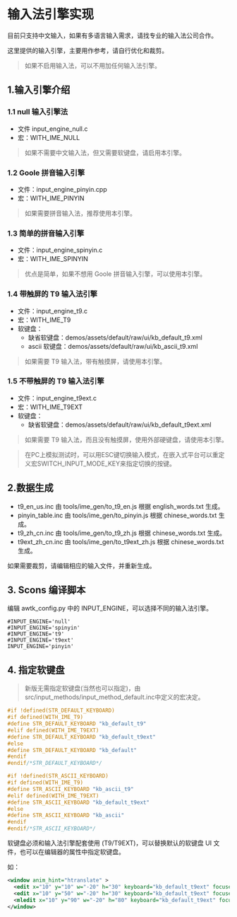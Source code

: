 # 输入法引擎实现

目前只支持中文输入，如果有多语言输入需求，请找专业的输入法公司合作。

这里提供的输入引擎，主要用作参考，请自行优化和裁剪。

> 如果不启用输入法，可以不用加任何输入法引擎。

## 1.输入引擎介绍

### 1.1 null 输入引擎法

* 文件 input\_engine\_null.c   
* 宏：WITH\_IME\_NULL

> 如果不需要中文输入法，但又需要软键盘，请启用本引擎。

### 1.2 Goole 拼音输入引擎

* 文件：input\_engine\_pinyin.cpp
* 宏：WITH\_IME\_PINYIN

> 如果需要拼音输入法，推荐使用本引擎。

### 1.3 简单的拼音输入引擎

* 文件：input\_engine\_spinyin.c  
* 宏：WITH\_IME\_SPINYIN

> 优点是简单，如果不想用 Goole 拼音输入引擎，可以使用本引擎。

### 1.4 带触屏的 T9 输入法引擎

* 文件：input\_engine\_t9.c       
* 宏：WITH\_IME\_T9
* 软键盘：
    * 缺省软键盘：demos/assets/default/raw/ui/kb\_default\_t9.xml
    * ascii 软键盘：demos/assets/default/raw/ui/kb\_ascii\_t9.xml

> 如果需要 T9 输入法，带有触摸屏，请使用本引擎。

### 1.5 不带触屏的 T9 输入法引擎

* 文件：input\_engine\_t9ext.c
* 宏：WITH\_IME\_T9EXT
* 软键盘：
    * 缺省软键盘：demos/assets/default/raw/ui/kb\_default\_t9ext.xml

> 如果需要 T9 输入法，而且没有触摸屏，使用外部硬键盘，请使用本引擎。

> 在PC上模拟测试时，可以用ESC键切换输入模式，在嵌入式平台可以重定义宏SWITCH\_INPUT\_MODE\_KEY来指定切换的按键。

## 2.数据生成

* t9\_en\_us.inc	由 tools/ime\_gen/to\_t9\_en.js  根据 english\_words.txt 生成。
* pinyin\_table.inc 由 tools/ime\_gen/to\_pinyin.js 根据 chinese\_words.txt 生成。	
* t9\_zh\_cn.inc	由 tools/ime\_gen/to\_t9\_zh.js 根据 chinese\_words.txt 生成。	
* t9ext\_zh\_cn.inc 由 tools/ime\_gen/to\_t9ext\_zh.js 根据 chinese\_words.txt 生成。	 

如果需要裁剪，请编辑相应的输入文件，并重新生成。

## 3. Scons 编译脚本

编辑 awtk\_config.py 中的 INPUT\_ENGINE，可以选择不同的输入法引擎。

```
#INPUT_ENGINE='null'
#INPUT_ENGINE='spinyin'
#INPUT_ENGINE='t9'
#INPUT_ENGINE='t9ext'
INPUT_ENGINE='pinyin'
```

## 4. 指定软键盘

> 新版无需指定软键盘(当然也可以指定)，由src/input\_methods/input\_method\_default.inc中定义的宏决定。

```c
#if !defined(STR_DEFAULT_KEYBOARD)
#if defined(WITH_IME_T9)
#define STR_DEFAULT_KEYBOARD "kb_default_t9"
#elif defined(WITH_IME_T9EXT)
#define STR_DEFAULT_KEYBOARD "kb_default_t9ext"
#else
#define STR_DEFAULT_KEYBOARD "kb_default"
#endif
#endif/*STR_DEFAULT_KEYBOARD*/

#if !defined(STR_ASCII_KEYBOARD)
#if defined(WITH_IME_T9)
#define STR_ASCII_KEYBOARD "kb_ascii_t9"
#elif defined(WITH_IME_T9EXT)
#define STR_ASCII_KEYBOARD "kb_default_t9ext"
#else
#define STR_ASCII_KEYBOARD "kb_ascii"
#endif
#endif/*STR_ASCII_KEYBOARD*/
```

软键盘必须和输入法引擎配套使用 (T9/T9EXT)，可以替换默认的软键盘 UI 文件，也可以在编辑器的属性中指定软键盘。

如：

```xml
<window anim_hint="htranslate" >
  <edit x="10" y="10" w="-20" h="30" keyboard="kb_default_t9ext" focused="true" />
  <edit x="10" y="50" w="-20" h="30" keyboard="kb_default_t9ext" focused="true" />
  <mledit x="10" y="90" w="-20" h="80" keyboard="kb_default_t9ext" focused="true" />
</window>
```


